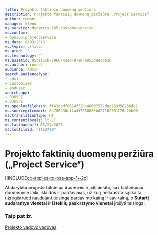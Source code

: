 ```yaml
---
title: Projekto faktinių duomenų peržiūra
description: Projekto faktinių duomenų peržiūra „Project Service“
author: rumant
manager: kfend
ms.service: dynamics-365-customerservice
ms.custom:
- dyn365-projectservice
ms.date: 8/03/2018
ms.topic: article
ms.prod: ''
ms.technology: ''
ms.assetid: 95caa5cb-8966-42ed-97a8-a053d8ecbb26
ms.author: rumant
audience: Admin
search.audienceType:
- admin
- customizer
- enduser
search.app:
- D365CE
- D365PS
ms.openlocfilehash: ff43dedf6614ff28c486d7537dac733d56236db1
ms.sourcegitcommit: 8c786230ef2a497280885b827162561776e2eb00
ms.translationtype: HT
ms.contentlocale: lt-LT
ms.lasthandoff: 03/24/2020
ms.locfileid: "3753770"
---
```

# <a name="review-project-actuals-project-service"></a>Projekto faktinių duomenų peržiūra („Project Service“)

[!INCLUDE[cc-applies-to-psa-app-1x-2x](../includes/cc-applies-to-psa-app-1x-2x.md)]

Atidarykite projekto faktinius duomenis ir įsitikinkite, kad faktiniuose duomenyse laiko išlaidos ir pardavimas, už kurį neišrašyta sąskaita, užregistruoti naudojant teisingą pardavimo kainą ir savikainą, o **Sutartį sudarantys vienetai** ir **Išteklių paskirstymo vienetai** įrašyti teisingai.  
  
### <a name="see-also"></a>Taip pat žr.  
 [Projekto vadovo vadovas](../project-service/project-manager-guide.md)
